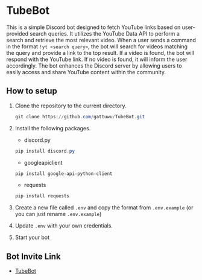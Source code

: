 # TubeBot
This is a simple Discord bot designed to fetch YouTube links based on user-provided search queries. It utilizes the YouTube Data API to perform a search and retrieve the most relevant video. When a user sends a command in the format `!yt <search query>`, the bot will search for videos matching the query and provide a link to the top result. If a video is found, the bot will respond with the YouTube link. If no video is found, it will inform the user accordingly. The bot enhances the Discord server by allowing users to easily access and share YouTube content within the community.

## How to setup
1. Clone the repository to the current directory.
   ```powershell
   git clone https://github.com/gattuwu/TubeBot.git
   ```
   
2. Install the following packages.
   - discord.py
   ```powershell
   pip install discord.py
   ```
   - googleapiclient
   ```powershell
   pip install google-api-python-client
   ```
    - requests
   ```powershell
   pip install requests
   ```
   
3. Create a new file called `.env` and copy the format from `.env.example` (or you can just rename `.env.example`)

4. Update `.env` with your own credentials.

5. Start your bot

## Bot Invite Link
- [TubeBot](https://discord.com/oauth2/authorize?scope=bot&permissions=8&client_id=1120947722090975294)
